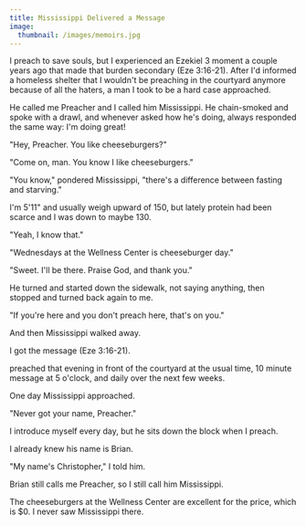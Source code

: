 ```yaml
---
title: Mississippi Delivered a Message
image: 
  thumbnail: /images/memoirs.jpg
---
```


I preach to save souls, but I experienced an Ezekiel 3 moment a couple years ago that made that burden secondary (Eze 3:16-21). After I'd informed a homeless shelter that I wouldn't be preaching in the courtyard anymore because of all the haters, a man I took to be a hard case approached.

He called me Preacher and I called him Mississippi. He chain-smoked and spoke with a drawl, and whenever asked how he's doing, always responded the same way: I'm doing great!

"Hey, Preacher. You like cheeseburgers?"

"Come on, man. You know I like cheeseburgers."

"You know," pondered Mississippi, "there's a difference between fasting and starving."

I'm 5'11" and usually weigh upward of 150, but lately protein had been scarce and I was down to maybe 130.

"Yeah, I know that."

"Wednesdays at the Wellness Center is cheeseburger day."

"Sweet. I'll be there. Praise God, and thank you."

He turned and started down the sidewalk, not saying anything, then stopped and turned back again to me.

"If you're here and you don't preach here, that's on you."

And then Mississippi walked away.

I got the message (Eze 3:16-21).

 preached that evening in front of the courtyard at the usual time, 10 minute message at 5 o'clock, and daily over the next few weeks.

One day Mississippi approached.

"Never got your name, Preacher."

I introduce myself every day, but he sits down the block when I preach.

I already knew his name is Brian.

"My name's Christopher," I told him.

Brian still calls me Preacher, so I still call him Mississippi.

The cheeseburgers at the Wellness Center are excellent for the price, which is $0. I never saw Mississippi there.